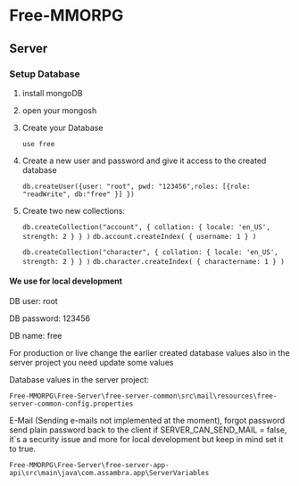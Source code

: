 # Free-MMORPG

## Server
### Setup Database

1. install mongoDB
2. open your mongosh
3. Create your Database

    ```use free```

4. Create a new user and password and give it access to the created database 
     
    ```db.createUser({user: "root", pwd: "123456",roles: [{role: "readWrite", db:"free" }] })```
 
5. Create two new collections: 

    ```db.createCollection("account", { collation: { locale: 'en_US', strength: 2 } } )```
    ```db.account.createIndex( { username: 1 } ) ```
 
    ```db.createCollection("character", { collation: { locale: 'en_US', strength: 2 } } )```
    ```db.character.createIndex( { charactername: 1 } ) ```

#### We use for local development

DB user: root

DB password: 123456

DB name: free


For production or live change the earlier created database values also in the server project you need update some values

Database values in the server project:


    Free-MMORPG\Free-Server\free-server-common\src\mail\resources\free-server-common-config.properties

E-Mail (Sending e-mails not implemented at the moment), forgot password send plain password back to the client if SERVER_CAN_SEND_MAIL = false, it`s a security issue and more for local development but keep in mind set it to true.
        
    Free-MMORPG\Free-Server\free-server-app-api\src\main\java\com.assambra.app\ServerVariables

